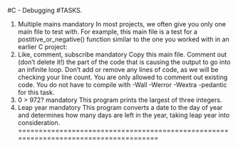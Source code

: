 #C - Debugging
#TASKS.
1. Multiple mains mandatory In most projects, we often give you only one main file to test with. For example, this main file is a test for a postitive_or_negative() function similar to the one you worked with in an earlier C project:
2. Like, comment, subscribe mandatory Copy this main file. Comment out (don’t delete it!) the part of the code that is causing the output to go into an infinite loop.
Don’t add or remove any lines of code, as we will be checking your line count. You are only allowed to comment out existing code. You do not have to compile with -Wall -Werror -Wextra -pedantic for this task.
3. 0 > 972? mandatory This program prints the largest of three integers.
4. Leap year mandatory This program converts a date to the day of year and determines how many days are left in the year, taking leap year into consideration.
=====================================================================================
